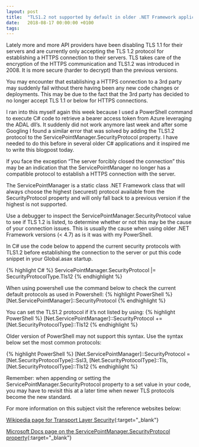 ```yaml
---
layout: post
title:  "TLS1.2 not supported by default in older .NET Framework applications"
date:   2018-08-17 00:00:00 +0100
tags: 
---
```

Lately more and more API providers have been disabling TLS 1.1 for their servers and are currently only accepting the TLS 1.2 protocol for establishing a HTTPS connection to their servers. TLS takes care of the encryption of the HTTPS communication and TLS1.2 was introduced in 2008. It is more secure (harder to decrypt) than the previous versions.

You may encounter that establishing a HTTPS connection to a 3rd party may suddenly fail without there having been any new code changes or deployments. This may be due to the fact that the 3rd party has decided to no longer accept TLS 1.1 or below for HTTPS connections. 

I ran into this myself again this week because I used a PowerShell command to execute C# code to retrieve a bearer access token from Azure leveraging the ADAL dll’s. It suddenly did not work anymore last week and after some Googling I found a similar error that was solved by adding the TLS1.2 protocol to the ServicePointManager.SecurityProtocol property. I have needed to do this before in several older C# applications and it inspired me to write this blogpost today.

If you face the exception “The server forcibly closed the connection” this may be an indication that the ServicePointManager no longer has a compatible protocol to establish a HTTPS connection with the server. 

The ServicePointManager is a static class .NET Framework class that will always choose the highest (securest) protocol available from the SecurityProtocol property and will only fall back to a previous version if the highest is not supported.

Use a debugger to inspect the ServicePointManager.SecurityProtocol value to see if TLS 1.2 is listed, to determine whether or not this may be the cause of your connection issues. 
This is usually the cause when using older .NET Framework versions (< 4.7) as is it was with my PowerShell.

In C# use the code below to append the current security protocols with TLS1.2 before establishing the connection to the server or put this code snippet in your Global.asax startup.  

{% highlight C# %}
    ServicePointManager.SecurityProtocol |= SecurityProtocolType.Tls12
{% endhighlight %}


When using powershell use the command below to check the current default protocols as used in Powershell:
{% highlight PowerShell %}
 [Net.ServicePointManager]::SecurityProtocol
{% endhighlight %}

You can set the TLS1.2 protocol if it’s not listed by using: 
{% highlight PowerShell %}
[Net.ServicePointManager]::SecurityProtocol += [Net.SecurityProtocolType]::Tls12 
{% endhighlight %}

Older version of PowerShell may not support this syntax. Use the syntax below set the most common protocols:

{% highlight PowerShell %}
[Net.ServicePointManager]::SecurityProtocol = [Net.SecurityProtocolType]::Ssl3,  [Net.SecurityProtocolType]::Tls, [Net.SecurityProtocolType]::Tls12 
{% endhighlight %}

Remember: when appending or setting the ServicePointManager.SecurityProtocol property to a set value in your code, you may have to revisit this at a later time when newer TLS protocols become the new standard.

For more information on this subject visit the reference websites below:

[Wikipedia page for Transport Layer Security](https://en.wikipedia.org/wiki/Transport_Layer_Security "Wikipedia page for Transport Layer Security"){:target="_blank"}

[Microsoft Docs page on the ServicePointManager.SecurityProtocol property](https://docs.microsoft.com/en-us/dotnet/api/system.NET.servicepointmanager.securityprotocol?redirectedfrom=MSDN&view=netframework-4.7.2#System_Net_ServicePointManager_SecurityProtocol "Microsoft Docs page on the ServicePointManager.SecurityProtocol property"){:target="_blank"}






 
